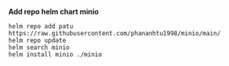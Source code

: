 **Add repo helm chart minio**

```
helm repo add patu https://raw.githubusercontent.com/phananhtu1998/minio/main/
helm repo update
helm search minio
helm install minio ./minio 
```

